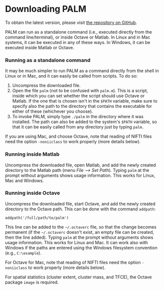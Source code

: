 
# Downloading PALM

To obtain the latest version, please visit [the repository on GitHub](https://github.com/andersonwinkler/PALM).

PALM can run as a standalone command (i.e., executed directly from the command line/terminal), or inside Octave or Matlab. In Linux and in Mac systems, it can be executed in any of these ways. In Windows, it can be executed inside Matlab or Octave.

### Running as a standalone command

It may be much simpler to run PALM as a command directly from the shell in Linux or in Mac, and it can easily be called from scripts. To do so:

1. Uncompress the downloaded file.
2. Open the file `palm` (not to be confused with `palm.m`). This is a script, inside which you can set whether the script should use Octave or Matlab. If the one that is chosen isn't in the `$PATH` variable, make sure to specify also the path to the directory that contains the executable for either of these (whichever you choose).
3. To invoke PALM, simply type `./palm` in the directory where it was installed. The path can also be added to the system's `$PATH` variable, so that it can be easily called from any directory just by typing `palm.`

If you are using Mac, and choose Octave, note that reading of NIFTI files need the option `-noniiclass` to work properly (more details below).

### Running inside Matlab

Uncompress the downloaded file, open Matlab, and add the newly created directory to the Matlab path (menu *File --> Set Path*). Typing `palm` at the prompt without arguments shows usage information. This works for Linux, Mac and Windows.

### Running inside Octave

Uncompress the downloaded file, start Octave, and add the newly created directory to the Octave path. This can be done with the command `addpath`:

```
addpath('/full/path/to/palm')
```

This line can be added to the `~/.octaverc` file, so that the change becomes permanent (if the `~/.octaverc` doesn't exist, an empty file can be created, then the line added). Typing `palm` at the prompt without arguments shows usage information. This works for Linux and Mac. It can work also with Windows if the paths are entered using the Windows filesystem convention (e.g., `C:\example`).

For Octave for Mac, note that reading of NIFTI files need the option `-noniiclass` to work properly (more details below).

For spatial statistics (cluster extent, cluster mass, and TFCE), the Octave package `image` is required.
